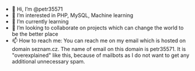 - 👋 Hi, I’m @petr35571
- 👀 I’m interested in PHP, MySQL, Machine learning
- 🌱 I’m currently learning 
- 💞️ I’m looking to collaborate on projects which can change the world to be the better place
- 📫 How to reach me: You can reach me on my email which is hosted on domain seznam.cz. The name of email on this domain is petr35571. It is "overexplained" like this, because of mailbots as I do not want to get any additional unnecessary spam.

<!---
petr35571/petr35571 is a ✨ special ✨ repository because its `README.md` (this file) appears on your GitHub profile.
You can click the Preview link to take a look at your changes.
--->
